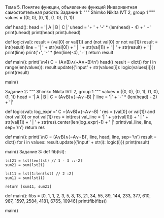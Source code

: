 
Тема 5. Понятие функции, объявление функций
Инвариантная самостоятельная работа:
Задание 1:
"""
Shimko Nikita
IVT 2, group 1
"""
values = ((0, 0), (0, 1), (1, 0), (1, 1))

def head():
    head = '| A | B | C |'
    uhead = '+ ' + '-' * (len(head) - 4) + ' +'
    print(uhead)
    print(head)
    print(uhead)

def logic(val):
    result = (val[0] or val[1]) and (not val[0] or not val[1])
    result = int(result)
    line = '| ' + str(val[0]) + ' | ' + str(val[1]) + ' | ' + str(result) + ' |'
    print(line)
    print('+', '-' * (len(line)-4), '+')
    return result

def main():
    print('\n4) C = (A∨B)∧(¬A∨¬B)\n')
    head()
    result = dict()
    for i in range(len(values)):
        result.update({'input' + str(values[i]): logic(values[i])})
    print(result)

main()

Задание 2:
"""
Shimko Nikita
IVT 2, group 1
"""
values = ((0, 0), (0, 1), (1, 0), (1, 1))
head = '| A | B | C = (A∨B)∧(¬A∨¬B) |'
line = '|' + '-' * (len(head) - 2) + '|'

def logic(val):
    log_expr =' C =(A∨B)∧(¬A∨¬B) '
    res = (val[0] or val[1]) and (not val[0] or not val[1])
    res = int(res)
    val_line = '| ' + str(val[0]) + ' | ' + str(val[1]) + ' | ' + str(res).center(len(log_expr)-1) + ' |'
    print(val_line, line, sep='\n')
    return res

def main():
    print('\nC = (A∨B)∧(¬A∨¬B)', line, head, line, sep='\n')
    result = dict()
    for i in values:
        result.update({'input' + str(i): logic(i)})
    print(result)

main()
Задание 3:
def fib(lst):

    lst21 = lst[len(lst) // 1 - 3 ::-2]
    sum21 = sum(lst21)

    lst11 = lst[1:len(lst) // 2 :2]
    sum11 = sum(lst11)

    return [sum11, sum21]

def main():
    fibs = [0, 1, 1, 2, 3, 5, 8, 13, 21, 34, 55, 89, 144, 233, 377, 610, 987, 1597, 2584, 4181, 6765, 10946]
    print(fib(fibs))

main()
